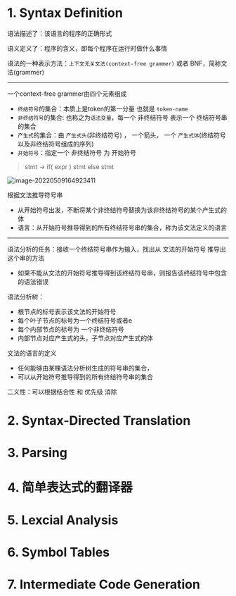 

# 1. Syntax Definition

语法描述了：该语言的程序的正确形式

语义定义了：程序的含义，即每个程序在运行时做什么事情

语法的一种表示方法：`上下文无关文法(context-free grammer)` 或者 BNF，简称文法(grammer)

---

一个context-free grammer由四个元素组成

- `终结符号`的集合：本质上是token的第一分量 也就是 `token-name`
- `非终结符号`的集合: 也称之为`语法变量`，每一个 非终结符号 表示一个 终结符号串 的集合
- `产生式`的集合：由 `产生式头`(非终结符号) ， 一个箭头， 一个 `产生式体`(终结符号以及非终结符号组成的序列)
- `开始符号`：指定一个 非终结符号 为 开始符号

> stmt -> if( expr ) stmt else stmt

![image-20220509164923411](http://aikaid-img.oss-cn-shanghai.aliyuncs.com/img/image-20220509164923411.png)

根据文法推导符号串

- 从开始符号出发，不断将某个非终结符号替换为该非终结符号的某个产生式的体
- 语言：从开始符号推导得到的所有终结符号串的集合，称为该文法定义的语言

----

语法分析的任务：接收一个终结符号串作为输入，找出从 文法的开始符号 推导出 这个串的方法

- 如果不能从文法的开始符号推导得到该终结符号串，则报告该终结符号中包含的语法错误

语法分析树：

- 根节点的标号表示该文法的开始符号
- 每个叶子节点的标号为一个终结符号或者e
- 每个内部节点的标号为 一个非终结符号
- 内部节点对应产生式的头，子节点对应产生式的体

文法的语言的定义

- 任何能够由某棵语法分析树生成的符号串的集合，
- 可以从开始符号推导得到的所有终结符号串的集合

二义性：可以根据结合性 和 优先级 消除

# 2. Syntax-Directed Translation



# 3. Parsing

# 4. 简单表达式的翻译器

# 5. Lexcial Analysis

# 6. Symbol Tables

# 7. Intermediate Code Generation



